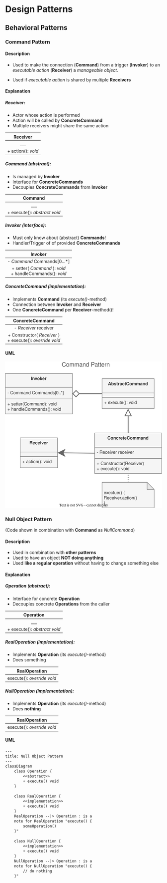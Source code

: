 # Design Patterns


## Behavioral Patterns


### Command Pattern


#### Description

- Used to make the connection (**Command**) from a trigger (**Invoker**) to an *executable action* (**Receiver**) a *manageable object*.

- Used if *executable action* is shared by multiple **Receivers**


#### Explanation 

##### Receiver:

- Actor whose action is performed
- Action will be called by **ConcreteCommand**
- Multiple receivers might share the same action

| **Receiver** |  
| :---: |
| ___ |
| + action(): *void* |


##### Command (abstract):

- Is managed by **Invoker**
- Interface for **ConcreteCommands**
- Decouples **ConcreteCommands** from **Invoker**

| **Command** |
| :---: |
| ___ |
| + execute(): *abstract void* |


##### Invoker (interface):

- Must only know about (abstract) **Commands**!
- Handler/Trigger of of provided **ConcreteCommands**

| **Invoker** |
| :---: |
| - *Command* Commands[0...*] |
| + setter( *Command* ): *void* </br> + handleCommands(): *void* |


##### ConcreteCommand (implementation):

- Implements **Command** (its *execute()*-method)
- Connection between **Invoker** and **Receiver**
- One **ConcreteCommand** per **Receiver**-method()!

| **ConcreteCommand** | 
| :---: |
| - *Receiver* receiver |
| + Constructor( *Receiver* ) </br> + execute(): *override void* |


#### UML

![Command Pattern UML](resources/command.drawio.svg)


### Null Object Pattern
(Code shown in combination with **Command** as *NullCommand*)


#### Description

- Used in combination with **other patterns**
- Used to have an object **NOT doing anything** 
- Used **like a regular operation** without having to change something else


#### Explanation


##### Operation (abstract):

- Interface for concrete **Operation**
- Decouples concrete **Operations** from the caller

| **Operation** |
| :---: |
| ___ |
| + execute(): *abstract void* |


##### RealOperation (implementation):

- Implements **Operation** (its *execute()*-method)
- Does something

| **RealOperation** | 
| :---: |
| execute(): *override void* |


##### NullOperation (implementation):

- Implements **Operation** (its *execute()*-method)
- Does **nothing**

| **RealOperation** | 
| :---: |
| execute(): *override void* |



#### UML

```mermaid
---
title: Null Object Pattern
---
classDiagram
    class Operation {
        <<abstract>>
        + execute() void
    }

    class RealOperation {
        <<implementation>>
        + execute() void
    }
    RealOperation --|> Operation : is a
    note for RealOperation "execute() {
        someOperation()
    }"

    class NullOperation {
        <<implementation>>
        + execute() void
    }
    NullOperation --|> Operation : is a
    note for NullOperation "execute() {
        // do nothing
    }"
```
